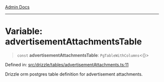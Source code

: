[Admin Docs](/)

***

# Variable: advertisementAttachmentsTable

> `const` **advertisementAttachmentsTable**: `PgTableWithColumns`\<\{\}\>

Defined in: [src/drizzle/tables/advertisementAttachments.ts:11](https://github.com/syedali237/talawa-api/blob/aa4e819f67def774740606c7a534dc013cdfe393/src/drizzle/tables/advertisementAttachments.ts#L11)

Drizzle orm postgres table definition for advertisement attachments.
